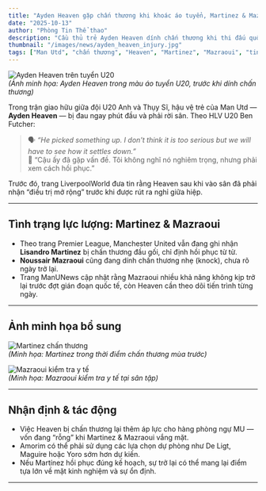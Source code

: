 ```yaml
---
title: "Ayden Heaven gặp chấn thương khi khoác áo tuyển, Martinez & Mazraoui vẫn vắng mặt – HLV Amorim cập nhật mới nhất"
date: "2025-10-13"
author: "Phòng Tin Thể thao"
description: "Cầu thủ trẻ Ayden Heaven dính chấn thương khi thi đấu quốc tế; Martinez và Mazraoui vẫn vắng mặt — cập nhật mới từ Manchester United."
thumbnail: "/images/news/ayden_heaven_injury.jpg"
tags: ["Man Utd", "chấn thương", "Heaven", "Martinez", "Mazraoui", "tin mới"]
---
```


![Ayden Heaven trên tuyển U20](/images/news/ayden_heaven_injury_2.jpg)  
_(Ảnh minh họa: Ayden Heaven trong màu áo tuyển U20, trước khi dính chấn thương)_

Trong trận giao hữu giữa đội U20 Anh và Thụy Sĩ, hậu vệ trẻ của Man Utd — **Ayden Heaven** — bị đau ngay phút đầu và phải rời sân. Theo HLV U20 Ben Futcher:

> 🗣️ _“He picked something up. I don't think it is too serious but we will have to see how it settles down.”_  
> 💬 “Cậu ấy đã gặp vấn đề. Tôi không nghĩ nó nghiêm trọng, nhưng phải xem cách hồi phục.”

Trước đó, trang LiverpoolWorld đưa tin rằng Heaven sau khi vào sân đã phải nhận “điều trị mở rộng” trước khi được rút ra nghỉ giữa hiệp.

---

## Tình trạng lực lượng: Martinez & Mazraoui

- Theo trang Premier League, Manchester United vẫn đang ghi nhận **Lisandro Martinez** bị chấn thương đầu gối, chỉ định hồi phục từ từ.
- **Noussair Mazraoui** cũng đang dính chấn thương nhẹ (knock), chưa rõ ngày trở lại.
- Trang ManUNews cập nhật rằng Mazraoui nhiều khả năng không kịp trở lại trước đợt gián đoạn quốc tế, còn Heaven cần theo dõi tiến trình từng ngày.

---

## Ảnh minh họa bổ sung

![Martinez chấn thương](/images/news/martinez_injury.jpg)  
_(Minh họa: Martinez trong thời điểm chấn thương mùa trước)_

![Mazraoui kiểm tra y tế](/images/news/mazraoui_medical.jpg)  
_(Minh họa: Mazraoui kiểm tra y tế tại sân tập)_

---

## Nhận định & tác động

- Việc Heaven bị chấn thương lại thêm áp lực cho hàng phòng ngự MU — vốn đang “rỗng” khi Martinez & Mazraoui vắng mặt.
- Amorim có thể phải sử dụng các lựa chọn dự phòng như De Ligt, Maguire hoặc Yoro sớm hơn dự kiến.
- Nếu Martínez hồi phục đúng kế hoạch, sự trở lại có thể mang lại điểm tựa lớn về mặt kinh nghiệm và sự ổn định.

---
